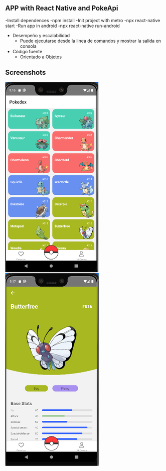 ## APP with React Native and PokeApi
-Install dependences
  -npm install
-Init project with metro
  -npx react-native start
-Run app in android
  -npx react-native run-android
  
- Desempeño y escalabilidad
  - Puede ejecutarse desde la linea de comandos y mostrar la salida en consola
- Código fuente
  - Orientado a Objetos


## Screenshots
![Home](src/assets/img/home.PNG)
![Home](src/assets/img/detail.PNG)

